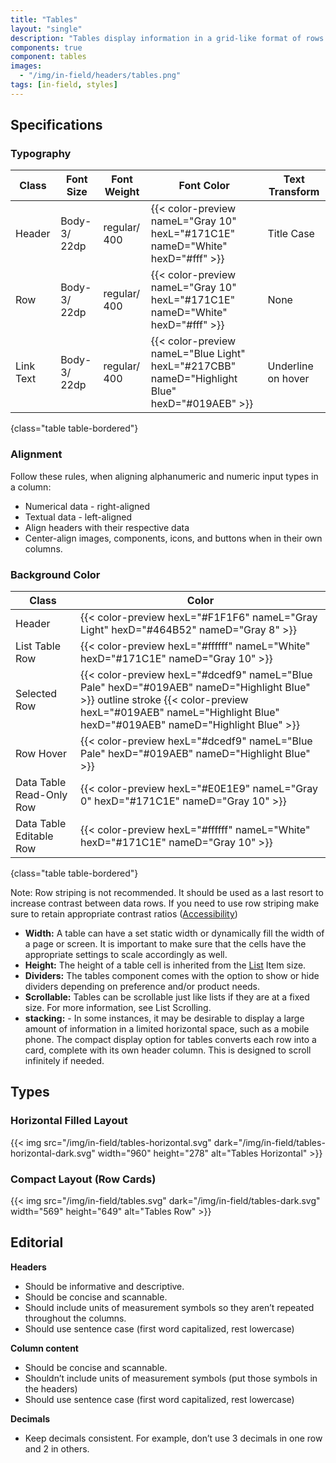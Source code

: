 ```yaml
---
title: "Tables"
layout: "single"
description: "Tables display information in a grid-like format of rows and columns."
components: true
component: tables
images:
  - "/img/in-field/headers/tables.png"
tags: [in-field, styles]
---
```


## Specifications

### Typography

<!-- prettier-ignore-start -->
| Class     | Font Size    | Font Weight   | Font Color                                                                                   | Text Transform     |
| --------- | ------------ | ------------- | -------------------------------------------------------------------------------------------- | ------------------ |
| Header    | Body-3/ 22dp | regular/ 400 | {{< color-preview nameL="Gray 10" hexL="#171C1E" nameD="White" hexD="#fff" >}}                | Title Case         |
| Row       | Body-3/ 22dp | regular/ 400 | {{< color-preview nameL="Gray 10" hexL="#171C1E" nameD="White" hexD="#fff" >}}                | None               |
| Link Text | Body-3/ 22dp | regular/ 400 | {{< color-preview nameL="Blue Light" hexL="#217CBB" nameD="Highlight Blue" hexD="#019AEB" >}} | Underline on hover |
{class="table table-bordered"}
<!-- prettier-ignore-end -->

### Alignment

Follow these rules, when aligning alphanumeric and numeric input types in a column:

- Numerical data - right-aligned
- Textual data - left-aligned
- Align headers with their respective data
- Center-align images, components, icons, and buttons when in their own columns.

### Background Color

<!-- prettier-ignore-start -->
| Class                    | Color                                                                                        |
| ------------------------ | -------------------------------------------------------------------------------------------- |
| Header                   | {{< color-preview hexL="#F1F1F6" nameL="Gray Light" hexD="#464B52" nameD="Gray 8" >}}        |
| List Table Row           | {{< color-preview hexL="#ffffff" nameL="White" hexD="#171C1E" nameD="Gray 10" >}}            |
| Selected Row             | {{< color-preview hexL="#dcedf9" nameL="Blue Pale" hexD="#019AEB" nameD="Highlight Blue" >}} outline stroke {{< color-preview hexL="#019AEB" nameL="Highlight Blue" hexD="#019AEB" nameD="Highlight Blue" >}} |
| Row Hover                | {{< color-preview hexL="#dcedf9" nameL="Blue Pale" hexD="#019AEB" nameD="Highlight Blue" >}} |
| Data Table Read-Only Row | {{< color-preview hexL="#E0E1E9" nameL="Gray 0" hexD="#171C1E" nameD="Gray 10" >}}           |
| Data Table Editable Row  | {{< color-preview hexL="#ffffff" nameL="White" hexD="#171C1E" nameD="Gray 10" >}}            |
{class="table table-bordered"}
<!-- prettier-ignore-end -->

Note: Row striping is not recommended. It should be used as a last resort to increase contrast between data rows. If you need to use row striping make sure to retain appropriate contrast ratios ([Accessibility](/foundations/accessibility/))

- **Width:** A table can have a set static width or dynamically fill the width of a page or screen. It is important to make sure that the cells have the appropriate settings to scale accordingly as well.
- **Height:** The height of a table cell is inherited from the [List](/components/in-field/lists/) Item size.
- **Dividers:** The tables component comes with the option to show or hide dividers depending on preference and/or product needs.
- **Scrollable:** Tables can be scrollable just like lists if they are at a fixed size. For more information, see List Scrolling.
- **stacking:** - In some instances, it may be desirable to display a large amount of information in a limited horizontal space, such as a mobile phone. The compact display option for tables converts each row into a card, complete with its own header column. This is designed to scroll infinitely if needed.

## Types

### Horizontal Filled Layout

{{< img src="/img/in-field/tables-horizontal.svg" dark="/img/in-field/tables-horizontal-dark.svg" width="960" height="278" alt="Tables Horizontal" >}}

### Compact Layout (Row Cards)

{{< img src="/img/in-field/tables.svg" dark="/img/in-field/tables-dark.svg" width="569" height="649" alt="Tables Row" >}}

## Editorial

**Headers**

- Should be informative and descriptive.
- Should be concise and scannable.
- Should include units of measurement symbols so they aren’t repeated throughout the columns.
- Should use sentence case (first word capitalized, rest lowercase)

**Column content**

- Should be concise and scannable.
- Shouldn’t include units of measurement symbols (put those symbols in the headers)
- Should use sentence case (first word capitalized, rest lowercase)

**Decimals**

- Keep decimals consistent. For example, don’t use 3 decimals in one row and 2 in others.
